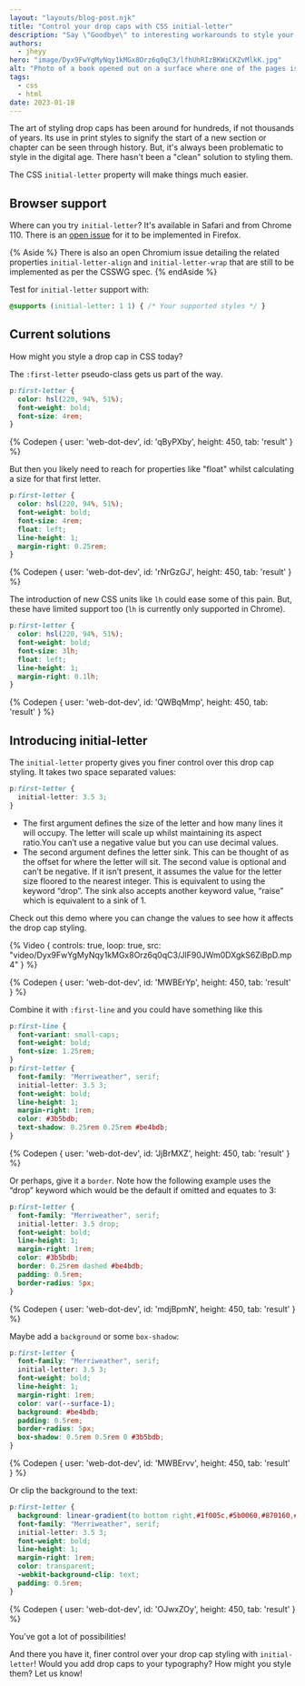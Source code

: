 ```yaml
---
layout: "layouts/blog-post.njk"
title: "Control your drop caps with CSS initial-letter"
description: "Say \"Goodbye\" to interesting workarounds to style your drop caps!"
authors:
  - jheyy
hero: "image/Dyx9FwYgMyNqy1kMGx8Orz6q0qC3/lfhUhRIzBKWiCKZvMlkK.jpg"
alt: "Photo of a book opened out on a surface where one of the pages is using a drop cap style."
tags:
  - css
  - html
date: 2023-01-18
---
```

The art of styling drop caps has been around for hundreds, if not thousands of years. Its use in print styles to signify the start of a new section or chapter can be seen through history. But, it's always been problematic to style in the digital age. There hasn't been a "clean" solution to styling them.

The CSS `initial-letter` property will make things much easier.

## Browser support
Where can you try `initial-letter`? It's available in Safari and from Chrome 110. There is an [open issue](https://bugzilla.mozilla.org/show_bug.cgi?id=1223880) for it to be implemented in Firefox.

{% Aside %}
There is also an open Chromium issue detailing the related properties `initial-letter-align` and `initial-letter-wrap` that are still to be implemented as per the CSSWG spec.
{% endAside %}

Test for `initial-letter` support with:

```css
@supports (initial-letter: 1 1) { /* Your supported styles */ }
```

## Current solutions
How might you style a drop cap in CSS today?

The `:first-letter` pseudo-class gets us part of the way.

``` css
p:first-letter {
  color: hsl(220, 94%, 51%);
  font-weight: bold;
  font-size: 4rem;
}
```
{% Codepen {
    user: 'web-dot-dev',
    id: 'qByPXby',
    height: 450,
    tab: 'result'
  }
%}

But then you likely need to reach for properties like "float" whilst calculating a size for that first letter.

```css
p:first-letter {
  color: hsl(220, 94%, 51%);
  font-weight: bold;
  font-size: 4rem;
  float: left;
  line-height: 1;
  margin-right: 0.25rem;
}
```
{% Codepen {
    user: 'web-dot-dev',
    id: 'rNrGzGJ',
    height: 450,
    tab: 'result'
  }
%}

The introduction of new CSS units like `lh` could ease some of this pain. But, these have limited support too (`lh` is currently only supported in Chrome).

```css
p:first-letter {
  color: hsl(220, 94%, 51%);
  font-weight: bold;
  font-size: 3lh;
  float: left;
  line-height: 1;
  margin-right: 0.1lh;
}
```

{% Codepen {
    user: 'web-dot-dev',
    id: 'QWBqMmp',
    height: 450,
    tab: 'result'
  }
%}

## Introducing initial-letter
The `initial-letter` property gives you finer control over this drop cap styling. It takes two space separated values:

```css
p:first-letter {
  initial-letter: 3.5 3;
}
```

- The first argument defines the size of the letter and how many lines it will occupy. The letter will scale up whilst maintaining its aspect ratio.You can’t use a negative value but you can use decimal values.
- The second argument defines the letter sink. This can be thought of as the offset for where the letter will sit. The second value is optional and can’t be negative. If it isn’t present, it assumes the value for the letter size floored to the nearest integer. This is equivalent to using the keyword “drop”. The sink also accepts another keyword value, “raise” which is equivalent to a sink of 1.

Check out this demo where you can change the values to see how it affects the drop cap styling.

{% Video {
    controls: true,
    loop: true,
    src: "video/Dyx9FwYgMyNqy1kMGx8Orz6q0qC3/JlF90JWm0DXgkS6ZiBpD.mp4"
  }
%}

{% Codepen {
    user: 'web-dot-dev',
    id: 'MWBErYp',
    height: 450,
    tab: 'result'
  }
%}

Combine it with `:first-line` and you could have something like this

```css
p:first-line {
  font-variant: small-caps;
  font-weight: bold;
  font-size: 1.25rem;
}
p:first-letter {
  font-family: "Merriweather", serif;
  initial-letter: 3.5 3;
  font-weight: bold;
  line-height: 1;
  margin-right: 1rem;
  color: #3b5bdb;
  text-shadow: 0.25rem 0.25rem #be4bdb;
}
```

{% Codepen {
    user: 'web-dot-dev',
    id: 'JjBrMXZ',
    height: 450,
    tab: 'result'
  }
%}


Or perhaps, give it a `border`. Note how the following example uses the “drop” keyword which would be the default if omitted and equates to 3:
```css
p:first-letter {
  font-family: "Merriweather", serif;
  initial-letter: 3.5 drop;
  font-weight: bold;
  line-height: 1;
  margin-right: 1rem;
  color: #3b5bdb;
  border: 0.25rem dashed #be4bdb;
  padding: 0.5rem;
  border-radius: 5px;
}
```

{% Codepen {
    user: 'web-dot-dev',
    id: 'mdjBpmN',
    height: 450,
    tab: 'result'
  }
%}

Maybe add a `background` or some `box-shadow`:

```css
p:first-letter {
  font-family: "Merriweather", serif;
  initial-letter: 3.5 3;
  font-weight: bold;
  line-height: 1;
  margin-right: 1rem;
  color: var(--surface-1);
  background: #be4bdb;
  padding: 0.5rem;
  border-radius: 5px;
  box-shadow: 0.5rem 0.5rem 0 #3b5bdb;
}
```

{% Codepen {
    user: 'web-dot-dev',
    id: 'MWBErvv',
    height: 450,
    tab: 'result'
  }
%}

Or clip the background to the text:

```css
p:first-letter {
  background: linear-gradient(to bottom right,#1f005c,#5b0060,#870160,#ac255e,#ca485c,#e16b5c,#f39060,#ffb56b);
  font-family: "Merriweather", serif;
  initial-letter: 3.5 3;
  font-weight: bold;
  line-height: 1;
  margin-right: 1rem;
  color: transparent;
  -webkit-background-clip: text;
  padding: 0.5rem;
}
```

{% Codepen {
    user: 'web-dot-dev',
    id: 'OJwxZOy',
    height: 450,
    tab: 'result'
  }
%}

You’ve got a lot of possibilities!

And there you have it, finer control over your drop cap styling with `initial-letter`! Would you add drop caps to your typography? How might you style them? Let us know!
